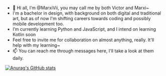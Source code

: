 - 👋 Hi all, I’m @MarxiVii, you may call me by both Victor and Marxi~
- I'm a bachelor in design, with background on both digital and traditional art, but as of now I'm shifting careers towards coding and possibly mobile development too.
- I’m currently learning Python and JavaScript, and I intend on learning Kotlin soon
- Feel free to invite me for collaboration on almost anything, really. It'll help with my learning~
- 📫 You can reach me through messages here, I'll take a look at them daily.

[![Anurag's GitHub stats](https://github-readme-stats.vercel.app/api/top-langs?username=marxivii&count_private=true&show_icons=true&theme=tokyonight)](https://github.com/anuraghazra/github-readme-stats)

<!---
VMarxi/VMarxi is a ✨ special ✨ repository because its `README.md` (this file) appears on your GitHub profile.
You can click the Preview link to take a look at your changes.
--->
